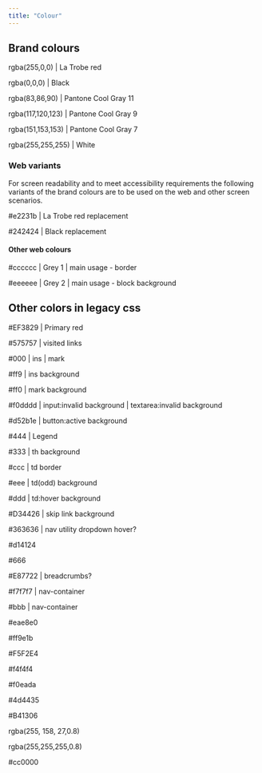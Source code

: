 ```yaml
---
title: "Colour"
---
```


## Brand colours

<p><span class="color-box" style="background: rgba(255,0,0)"></span>rgba(255,0,0) | La Trobe red</p>
<p><span class="color-box" style="background: rgba(0,0,0)"></span>rgba(0,0,0) | Black</p>
<p><span class="color-box" style="background: rgba(83,86,90)"></span>rgba(83,86,90) | Pantone Cool Gray 11</p>
<p><span class="color-box" style="background: rgba(117,120,123)"></span>rgba(117,120,123) | Pantone Cool Gray 9</p>
<p><span class="color-box" style="background: rgba(151,153,153)"></span>rgba(151,153,153) | Pantone Cool Gray 7</p>
<p><span class="color-box" style="background: rgba(255,255,255)"></span>rgba(255,255,255) | White</p>

### Web variants

For screen readability and to meet accessibility requirements the following variants of the brand colours are to be used on the web and other screen scenarios.

<p><span class="color-box" style="background: #e2231b"></span>#e2231b | La Trobe red replacement</p>
<p><span class="color-box" style="background: #242424"></span>#242424 | Black replacement</p>
<h4>Other web colours</h4>
<p><span class="color-box" style="background: #cccccc"></span>#cccccc | Grey 1 | main usage - border</p>
<p><span class="color-box" style="background: #eeeeee"></span>#eeeeee | Grey 2 | main usage - block background</p>

## Other colors in legacy css
<p><span class="color-box" style="background: #EF3829"></span>#EF3829 | Primary red</p>
<p><span class="color-box" style="background: #575757"></span>#575757 | visited links</p>
<p><span class="color-box" style="background: #000"></span>#000 | ins | mark</p>
<p><span class="color-box" style="background: #ff9"></span>#ff9 | ins background</p>
<p><span class="color-box" style="background: #ff0"></span>#ff0 | mark background</p>
<p><span class="color-box" style="background: #f0dddd"></span>#f0dddd | input:invalid background | textarea:invalid background</p>
<p><span class="color-box" style="background: #d52b1e"></span>#d52b1e | button:active background</p>
<p><span class="color-box" style="background: #444"></span>#444 | Legend</p>
<p><span class="color-box" style="background: #333"></span>#333 | th background</p>
<p><span class="color-box" style="background: #ccc"></span>#ccc | td border</p>
<p><span class="color-box" style="background: #eee"></span>#eee | td(odd) background<p>
<p><span class="color-box" style="background: #ddd"></span>#ddd | td:hover background<p>
<p><span class="color-box" style="background: #D34426"></span>#D34426 | skip link background<p>
<p><span class="color-box" style="background: #363636"></span>#363636 | nav utility dropdown hover?<p>
<p><span class="color-box" style="background: #d14124"></span>#d14124<p>
<p><span class="color-box" style="background: #666"></span>#666<p>
<p><span class="color-box" style="background: #E87722"></span>#E87722 | breadcrumbs?<p>
<p><span class="color-box" style="background: #f7f7f7"></span>#f7f7f7 | nav-container<p>
<p><span class="color-box" style="background: #bbb"></span>#bbb | nav-container<p>
<p><span class="color-box" style="background: #eae8e0"></span>#eae8e0<p>
<p><span class="color-box" style="background: #ff9e1b"></span>#ff9e1b<p>
<p><span class="color-box" style="background: #F5F2E4"></span>#F5F2E4<p>
<p><span class="color-box" style="background: #f4f4f4"></span>#f4f4f4<p>
<p><span class="color-box" style="background: #f0eada"></span>#f0eada<p>
<p><span class="color-box" style="background: #4d4435"></span>#4d4435<p>
<p><span class="color-box" style="background: #B41306"></span>#B41306<p>
<p><span class="color-box" style="background: rgba(255, 158, 27,0.8)"></span>rgba(255, 158, 27,0.8)<p>
<p><span class="color-box" style="background: rgba(255,255,255,0.8)"></span>rgba(255,255,255,0.8)<p>
<p><span class="color-box" style="background: #cc0000"></span>#cc0000<p>
